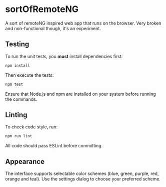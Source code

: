 # sortOfRemoteNG

A sort of remoteNG inspired web app that runs on the browser. Very broken and non-functional though, it's an experiment.

## Testing


To run the unit tests, you **must** install dependencies first:

```bash
npm install
```

Then execute the tests:

```bash
npm test
```

Ensure that Node.js and npm are installed on your system before running the commands.

## Linting

To check code style, run:

```bash
npm run lint
```

All code should pass ESLint before committing.

## Appearance

The interface supports selectable color schemes (blue, green, purple, red, orange and teal). Use the settings dialog to choose your preferred scheme.
